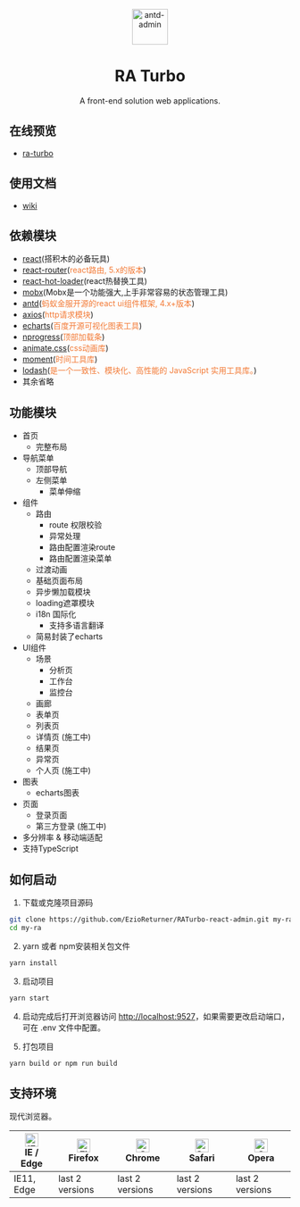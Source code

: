 <p align="center">
  <a href="https://github.com/EzioReturner/ra-turbo">
    <img alt="antd-admin" height="64" src="./public/favicon.ico">
  </a>
</p>

<h1 align="center">RA Turbo</h1>

<div align="center">
  A front-end solution web applications.
</div>

## 在线预览

- [ra-turbo](https://ezioreturner.github.io/RATurbo-dist/dist/index.html)

## 使用文档

- [wiki](https://ezioreturner.github.io/RATurbo-docs/#/)

## 依赖模块

- [react](https://facebook.github.io/react/)(搭积木的必备玩具)
- [react-router](https://react-guide.github.io/react-router-cn/)(<span style="color: rgb(243,121,52);">react路由, 5.x的版本</span>)
- [react-hot-loader](https://github.com/gaearon/react-hot-loader)(react热替换工具)
- [mobx](https://github.com/mobxjs/mobx)(Mobx是一个功能强大,上手非常容易的状态管理工具)
- [antd](https://ant.design/index-cn)(<span style="color: rgb(243,121,52);">蚂蚁金服开源的react ui组件框架, 4.x+版本</span>)
- [axios](https://github.com/mzabriskie/axios)(<span style="color: rgb(243,121,52);">http请求模块</span>)
- [echarts](https://github.com/apache/incubator-echarts)(<span style="color: rgb(243,121,52);">百度开源可视化图表工具</span>)
- [nprogress](https://github.com/rstacruz/nprogress)(<span style="color: rgb(243,121,52);">顶部加载条</span>)
- [animate.css](https://daneden.github.io/animate.css/)(<span style="color: rgb(243,121,52);">css动画库</span>)
- [moment](http://momentjs.cn/)(<span style="color: rgb(243,121,52);">时间工具库</span>)
- [lodash](https://www.lodashjs.com/)(<span style="color: rgb(243,121,52);">是一个一致性、模块化、高性能的 JavaScript 实用工具库。</span>)
- 其余省略

## 功能模块

- 首页
    - 完整布局
- 导航菜单
    - 顶部导航
    - 左侧菜单
      - 菜单伸缩
- 组件
    - 路由
      - route 权限校验
      - 异常处理
      - 路由配置渲染route
      - 路由配置渲染菜单
    - 过渡动画
    - 基础页面布局
    - 异步懒加载模块
    - loading遮罩模块
    - i18n 国际化
      - 支持多语言翻译
    - 简易封装了echarts
- UI组件
    - 场景
      - 分析页
      - 工作台
      - 监控台
    - 画廊
    - 表单页 
    - 列表页
    - 详情页 (施工中)
    - 结果页
    - 异常页
    - 个人页 (施工中)
- 图表
    - echarts图表
- 页面
    - 登录页面
    - 第三方登录 (施工中)
- 多分辨率 & 移动端适配 
- 支持TypeScript

## 如何启动

1. 下载或克隆项目源码

```bash
git clone https://github.com/EzioReturner/RATurbo-react-admin.git my-ra
cd my-ra
```

2. yarn 或者 npm安装相关包文件

```bash
yarn install
```

3. 启动项目

```bash
yarn start
```

4. 启动完成后打开浏览器访问 [http://localhost:9527](http://localhost:9527)，如果需要更改启动端口，可在 .env 文件中配置。

5. 打包项目

```bash
yarn build or npm run build
```

## 支持环境

现代浏览器。

| [<img src="https://raw.githubusercontent.com/alrra/browser-logos/master/src/edge/edge_48x48.png" alt="IE / Edge" width="24px" height="24px" />](http://godban.github.io/browsers-support-badges/)</br>IE / Edge | [<img src="https://raw.githubusercontent.com/alrra/browser-logos/master/src/firefox/firefox_48x48.png" alt="Firefox" width="24px" height="24px" />](http://godban.github.io/browsers-support-badges/)</br>Firefox | [<img src="https://raw.githubusercontent.com/alrra/browser-logos/master/src/chrome/chrome_48x48.png" alt="Chrome" width="24px" height="24px" />](http://godban.github.io/browsers-support-badges/)</br>Chrome | [<img src="https://raw.githubusercontent.com/alrra/browser-logos/master/src/safari/safari_48x48.png" alt="Safari" width="24px" height="24px" />](http://godban.github.io/browsers-support-badges/)</br>Safari | [<img src="https://raw.githubusercontent.com/alrra/browser-logos/master/src/opera/opera_48x48.png" alt="Opera" width="24px" height="24px" />](http://godban.github.io/browsers-support-badges/)</br>Opera |
| --------- | --------- | --------- | --------- | --------- | 
|IE11, Edge| last 2 versions| last 2 versions| last 2 versions| last 2 versions
